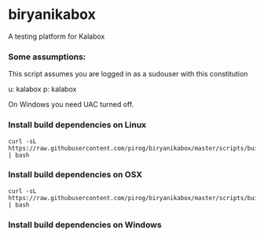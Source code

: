 # biryanikabox

A testing platform for Kalabox

### Some assumptions:

This script assumes you are logged in as a sudouser with this constitution

  u: kalabox
  p: kalabox

On Windows you need UAC turned off.

### Install build dependencies on Linux

```
curl -sL https://raw.githubusercontent.com/pirog/biryanikabox/master/scripts/build/build_deps_linux.sh | bash
```

### Install build dependencies on OSX

```
curl -sL https://raw.githubusercontent.com/pirog/biryanikabox/master/scripts/build/build_deps_darwin.sh | bash
```

### Install build dependencies on Windows
